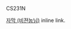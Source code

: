 CS231N

<p><a href="https://github.com/insurgent92/CS231N_17_KOR_SUB" title="Title">
자막 (비젼눕님)</a> inline link.</p>
